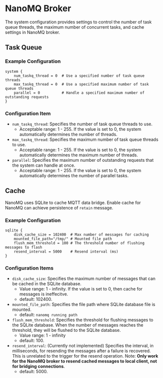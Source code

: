 # NanoMQ Broker

 The system configuration provides settings to control the number of task queue threads, the maximum number of concurrent tasks, and cache settings in NanoMQ broker.

## Task Queue
### Example Configuration

```hcl
system {
    num_taskq_thread = 0  # Use a specified number of task queue threads
    max_taskq_thread = 0  # Use a specified maximum number of task queue threads
    parallel = 0          # Handle a specified maximum number of outstanding requests
}
```

### Configuration Item

- `num_taskq_thread`: Specifies the number of task queue threads to use. 
  - Acceptable range: 1 - 255. If the value is set to 0, the system automatically determines the number of threads.
- `max_taskq_thread`: Specifies the maximum number of task queue threads to use.
  - Acceptable range: 1 - 255. If the value is set to 0, the system automatically determines the maximum number of threads.
- `parallel`: Specifies the maximum number of outstanding requests that the system can handle at once.
  - Acceptable range: 1 - 255. If the value is set to 0, the system automatically determines the number of parallel tasks.

## Cache 

NanoMQ uses SQLite to cache MQTT data bridge. Enable cache for NanoMQ can achieve persistence of `retain` message.

### Example Configuration

```hcl
sqlite {
    disk_cache_size = 102400  # Max number of messages for caching
    mounted_file_path="/tmp/" # Mounted file path 
    flush_mem_threshold = 100 # The threshold number of flushing messages to flash
    resend_interval = 5000    # Resend interval (ms)
}
```

### Configuration Items

- `disk_cache_size`: Specifies the maximum number of messages that can be cached in the SQLite database.
  - Value range: 1 - infinity. If the value is set to 0, then cache for messages is ineffecitve.
  - default: 102400.
- `mounted_file_path`: Specifies the file path where SQLite database file is mounted.
  -  default: `nanomq running path`
- `flush_mem_threshold`: Specifies the threshold for flushing messages to the SQLite database. When the number of messages reaches the threshold, they will be flushed to the SQLite database.
  -  Value range: 1 - infinity
  -  default: 100.
- `resend_interval`: (Currently not implemented) Specifies the interval, in milliseconds, for resending the messages after a failure is recovered. This is unrelated to the trigger for the resend operation. Note:  **Only work for the NanoMQ broker to resend cached messages to local client, not for bridging connections**.
  -  default: 5000. 
